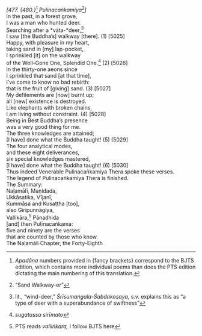 *\[477. {480.}*[^1] *Pulinacaṅkamiya*[^2]*\]*  
In the past, in a forest grove,  
I was a man who hunted deer.  
Searching after a *vāta-*deer,[^3]  
I saw \[the Buddha’s\] walkway \[there\]. (1) \[5025\]  
Happy, with pleasure in my heart,  
taking sand in \[my\] lap-pocket,  
I sprinkled \[it\] on the walkway  
of the Well-Gone One, Splendid One.[^4] (2) \[5026\]  
In the thirty-one aeons since  
I sprinkled that sand \[at that time\],  
I’ve come to know no bad rebirth:  
that is the fruit of \[giving\] sand. (3) \[5027\]  
My defilements are \[now\] burnt up;  
all \[new\] existence is destroyed.  
Like elephants with broken chains,  
I am living without constraint. (4) \[5028\]  
Being in Best Buddha’s presence  
was a very good thing for me.  
The three knowledges are attained;  
\[I have\] done what the Buddha taught! (5) \[5029\]  
The four analytical modes,  
and these eight deliverances,  
six special knowledges mastered,  
\[I have\] done what the Buddha taught! (6) \[5030\]  
Thus indeed Venerable Pulinacaṅkamiya Thera spoke these verses.  
The legend of Pulinacaṅkamiya Thera is finished.  
The Summary:  
Naḷamālī, Maṇidada,  
Ukkāsatika, Vījanī,  
Kummāsa and Kusaṭṭha \[too\],  
also Giripunnāgiya,  
Vallikāra,[^5] Pānadhida  
\[and\] then Pulīnacaṅkama:  
five and ninety are the verses  
that are counted by those who know.  
The Naḷamāli Chapter, the Forty-Eighth  
[^1]: *Apadāna* numbers provided in {fancy brackets} correspond to the
    BJTS edition, which contains more individual poems than does the PTS
    edition dictating the main numbering of this translation.  
[^2]: “Sand Walkway-er”  
[^3]: lit., “wind-deer,” *Śrīsumaṅgala-Śabdakoṣaya,* s.v. explains this
    as “a type of deer with a superabundance of swiftness”  
[^4]: *sugatassa sirīmato*  
[^5]: PTS reads *valliṅkara,* I follow BJTS here
